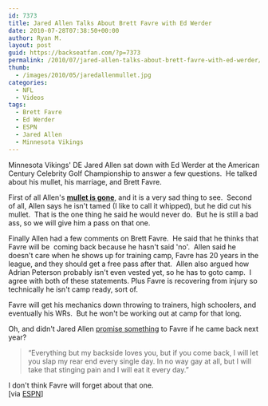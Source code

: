 ```yaml
---
id: 7373
title: Jared Allen Talks About Brett Favre with Ed Werder
date: 2010-07-28T07:38:50+00:00
author: Ryan M.
layout: post
guid: https://backseatfan.com/?p=7373
permalink: /2010/07/jared-allen-talks-about-brett-favre-with-ed-werder/
thumb:
  - /images/2010/05/jaredallenmullet.jpg
categories:
  - NFL
  - Videos
tags:
  - Brett Favre
  - Ed Werder
  - ESPN
  - Jared Allen
  - Minnesota Vikings
---
```


<div class="entry">
  <p>
  </p>

  <p>
    Minnesota Vikings' DE Jared Allen sat down with Ed Werder at the American Century Celebrity Golf Championship to answer a few questions.  He talked about his mullet, his marriage, and Brett Favre.
  </p>

  <p>
    First of all Allen's <a href="https://backseatfan.com/2010/05/jared-allen-cut-his-mullet/"><strong>mullet is gone</strong></a>, and it is a very sad thing to see.  Second of all, Allen says he isn't tamed (I like to call it whipped), but he did cut his mullet.  That is the one thing he said he would never do.  But he is still a bad ass, so we will give him a pass on that one.
  </p>

  <p>
    Finally Allen had a few comments on Brett Favre.  He said that he thinks that Favre will be  coming back because he hasn't said 'no'.  Allen said he doesn't care when he shows up for training camp, Favre has 20 years in the league, and they should get a free pass after that.  Allen also argued how Adrian Peterson probably isn't even vested yet, so he has to goto camp.  I agree with both of these statements. Plus Favre is recovering from injury so technically he isn't camp ready, sort of.
  </p>

  <p>
    Favre will get his mechanics down throwing to trainers, high schoolers, and eventually his WRs.  But he won't be working out at camp for that long.
  </p>

  <p>
    Oh, and didn't Jared Allen <a href="https://backseatfan.com/2010/01/jared-allens-offer-to-bring-brett-favre-back-to-the-vikings/">promise something</a> to Favre if he came back next year?
  </p>

  <blockquote>
    <p>
      “Everything but my backside loves you, but if you come back, I will let you slap my rear end every single day. In no way gay at all, but I will take that stinging pain and I will eat it every day.”
    </p>
  </blockquote>

  <p>
    I don't think Favre will forget about that one.<br /> [via <a href="https://espn.com">ESPN</a>]
  </p>
</div>
